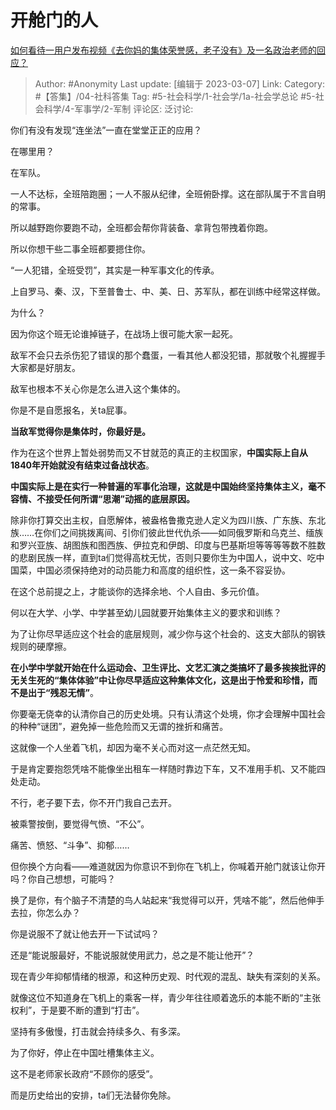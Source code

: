 # 开舱门的人
[如何看待一用户发布视频《去你妈的集体荣誉感，老子没有》及一名政治老师的回应？](https://www.zhihu.com/question/587776721/answer/2924669605)

> Author: #Anonymity
> Last update: [编辑于 2023-03-07]
> Link:
> Category: #【答集】/04-社科答集
> Tag: #5-社会科学/1-社会学/1a-社会学总论 #5-社会科学/4-军事学/2-军制
> 评论区:
> 泛讨论:

你们有没有发现“连坐法”一直在堂堂正正的应用？

在哪里用？

在军队。

一人不达标，全班陪跑圈；一人不服从纪律，全班俯卧撑。这在部队属于不言自明的常事。

所以越野跑你要跑不动，全班都会帮你背装备、拿背包带拽着你跑。

所以你想干些二事全班都要摁住你。

“一人犯错，全班受罚”，其实是一种军事文化的传承。

上自罗马、秦、汉，下至普鲁士、中、美、日、苏军队，都在训练中经常这样做。

为什么？

因为你这个班无论谁掉链子，在战场上很可能大家一起死。

敌军不会只去杀伤犯了错误的那个蠢蛋，一看其他人都没犯错，那就敬个礼握握手大家都是好朋友。

敌军也根本不关心你是怎么进入这个集体的。

你是不是自愿报名，关ta屁事。

**当敌军觉得你是集体时，你最好是。**

作为在这个世界上暂处弱势而又不甘就范的真正的主权国家，**中国实际上自从1840年开始就没有结束过备战状态**。

**中国实际上是在实行一种普遍的军事化治理，这就是中国始终坚持集体主义，毫不容情、不接受任何所谓“思潮”动摇的底层原因。**

除非你打算交出主权，自愿解体，被盎格鲁撒克逊人定义为四川族、广东族、东北族……在你们之间挑拨离间、引你们彼此世代仇杀——如同俄罗斯和乌克兰、缅族和罗兴亚族、胡图族和图西族、伊拉克和伊朗、印度与巴基斯坦等等等等数不胜数的悲剧民族一样，直到ta们觉得高枕无忧，否则只要你生为中国人，说中文、吃中国菜，中国必须保持绝对的动员能力和高度的组织性，这一条不容妥协。

在这个总前提之上，才能谈你的选择余地、个人自由、多元价值。

何以在大学、小学、中学甚至幼儿园就要开始集体主义的要求和训练？

为了让你尽早适应这个社会的底层规则，减少你与这个社会的、这支大部队的钢铁规则的硬摩擦。

**在小学中学就开始在什么运动会、卫生评比、文艺汇演之类搞坏了最多挨挨批评的无关生死的“集体体验”中让你尽早适应这种集体文化，**这是出于**怜爱和珍惜，而不是出于“残忍无情”**。

你要毫无侥幸的认清你自己的历史处境。只有认清这个处境，你才会理解中国社会的种种“谜团”，避免掉一些危险而又无谓的挫折和痛苦。

这就像一个人坐着飞机，却因为毫不关心而对这一点茫然无知。

于是肯定要抱怨凭啥不能像坐出租车一样随时靠边下车，又不准用手机、又不能四处走动。

不行，老子要下去，你不开门我自己去开。

被乘警按倒，要觉得气愤、“不公”。

痛苦、愤怒、“斗争”、抑郁……

但你换个方向看——难道就因为你意识不到你在飞机上，你喊着开舱门就该让你开吗？你自己想想，可能吗？

换了是你，有个脑子不清楚的鸟人站起来“我觉得可以开，凭啥不能”，然后他伸手去拉，你怎么办？

你是说服不了就让他去开一下试试吗？

还是“能说服最好，不能说服就使用武力，总之是不能让他开”？

现在青少年抑郁情绪的根源，和这种历史观、时代观的混乱、缺失有深刻的关系。

就像这位不知道身在飞机上的乘客一样，青少年往往顺着逸乐的本能不断的“主张权利”，于是要不断的遭到“打击”。

坚持有多傲慢，打击就会持续多久、有多深。

为了你好，停止在中国吐槽集体主义。

这不是老师家长政府“不顾你的感受”。

而是历史给出的安排，ta们无法替你免除。
